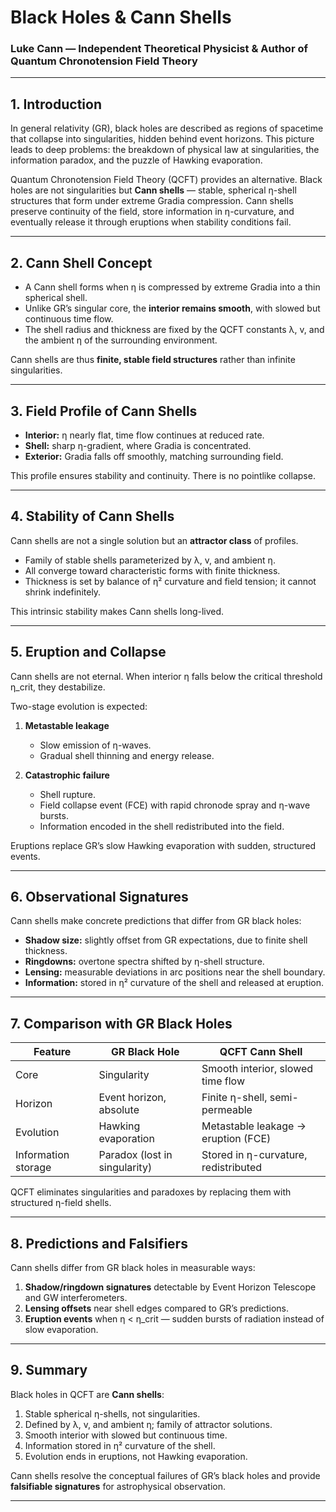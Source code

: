 # Black Holes & Cann Shells  

### Luke Cann — Independent Theoretical Physicist & Author of Quantum Chronotension Field Theory  

---

## 1. Introduction  

In general relativity (GR), black holes are described as regions of spacetime that collapse into singularities, hidden behind event horizons. This picture leads to deep problems: the breakdown of physical law at singularities, the information paradox, and the puzzle of Hawking evaporation.  

Quantum Chronotension Field Theory (QCFT) provides an alternative. Black holes are not singularities but **Cann shells** — stable, spherical η-shell structures that form under extreme Gradia compression. Cann shells preserve continuity of the field, store information in η-curvature, and eventually release it through eruptions when stability conditions fail.  

---

## 2. Cann Shell Concept  

- A Cann shell forms when η is compressed by extreme Gradia into a thin spherical shell.  
- Unlike GR’s singular core, the **interior remains smooth**, with slowed but continuous time flow.  
- The shell radius and thickness are fixed by the QCFT constants λ, v, and the ambient η of the surrounding environment.  

Cann shells are thus **finite, stable field structures** rather than infinite singularities.  

---

## 3. Field Profile of Cann Shells  

- **Interior:** η nearly flat, time flow continues at reduced rate.  
- **Shell:** sharp η-gradient, where Gradia is concentrated.  
- **Exterior:** Gradia falls off smoothly, matching surrounding field.  

This profile ensures stability and continuity. There is no pointlike collapse.  

---

## 4. Stability of Cann Shells  

Cann shells are not a single solution but an **attractor class** of profiles.  

- Family of stable shells parameterized by λ, v, and ambient η.  
- All converge toward characteristic forms with finite thickness.  
- Thickness is set by balance of η² curvature and field tension; it cannot shrink indefinitely.  

This intrinsic stability makes Cann shells long-lived.  

---

## 5. Eruption and Collapse  

Cann shells are not eternal. When interior η falls below the critical threshold η\_crit, they destabilize.  

Two-stage evolution is expected:  

1. **Metastable leakage**  
   - Slow emission of η-waves.  
   - Gradual shell thinning and energy release.  

2. **Catastrophic failure**  
   - Shell rupture.  
   - Field collapse event (FCE) with rapid chronode spray and η-wave bursts.  
   - Information encoded in the shell redistributed into the field.  

Eruptions replace GR’s slow Hawking evaporation with sudden, structured events.  

---

## 6. Observational Signatures  

Cann shells make concrete predictions that differ from GR black holes:  

- **Shadow size:** slightly offset from GR expectations, due to finite shell thickness.  
- **Ringdowns:** overtone spectra shifted by η-shell structure.  
- **Lensing:** measurable deviations in arc positions near the shell boundary.  
- **Information:** stored in η² curvature of the shell and released at eruption.  

---

## 7. Comparison with GR Black Holes  

| Feature              | GR Black Hole                   | QCFT Cann Shell                      |  
|----------------------|---------------------------------|---------------------------------------|  
| Core                 | Singularity                    | Smooth interior, slowed time flow     |  
| Horizon              | Event horizon, absolute         | Finite η-shell, semi-permeable        |  
| Evolution            | Hawking evaporation             | Metastable leakage → eruption (FCE)   |  
| Information storage  | Paradox (lost in singularity)   | Stored in η-curvature, redistributed  |  

QCFT eliminates singularities and paradoxes by replacing them with structured η-field shells.  

---

## 8. Predictions and Falsifiers  

Cann shells differ from GR black holes in measurable ways:  

1. **Shadow/ringdown signatures** detectable by Event Horizon Telescope and GW interferometers.  
2. **Lensing offsets** near shell edges compared to GR’s predictions.  
3. **Eruption events** when η < η\_crit — sudden bursts of radiation instead of slow evaporation.  

---

## 9. Summary  

Black holes in QCFT are **Cann shells**:  

1. Stable spherical η-shells, not singularities.  
2. Defined by λ, v, and ambient η; family of attractor solutions.  
3. Smooth interior with slowed but continuous time.  
4. Information stored in η² curvature of the shell.  
5. Evolution ends in eruptions, not Hawking evaporation.  

Cann shells resolve the conceptual failures of GR’s black holes and provide **falsifiable signatures** for astrophysical observation.  

---
